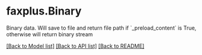 # faxplus.Binary
Binary data. Will save to file and return file path if &#x60;_preload_content&#x60; is True, otherwise will return binary stream


[[Back to Model list]](../README.md#documentation-for-models) [[Back to API list]](../README.md#documentation-for-api-endpoints) [[Back to README]](../README.md)

